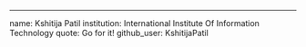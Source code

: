 ---
name: Kshitija Patil
institution: International Institute Of Information Technology
quote: Go for it!
github_user: KshitijaPatil
